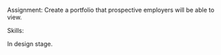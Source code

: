 Assignment: Create a portfolio that prospective employers will
be able to view.

Skills:

In design stage.
